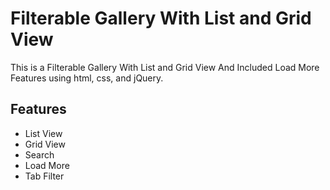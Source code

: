 
#  Filterable Gallery With List and Grid View

This is a Filterable Gallery With List and Grid View And Included Load More Features using html, css, and jQuery. 


## Features

- List View
- Grid View
- Search
- Load More
- Tab Filter


